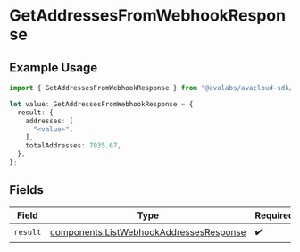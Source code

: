 # GetAddressesFromWebhookResponse

## Example Usage

```typescript
import { GetAddressesFromWebhookResponse } from "@avalabs/avacloud-sdk/models/operations";

let value: GetAddressesFromWebhookResponse = {
  result: {
    addresses: [
      "<value>",
    ],
    totalAddresses: 7935.67,
  },
};
```

## Fields

| Field                                                                                              | Type                                                                                               | Required                                                                                           | Description                                                                                        |
| -------------------------------------------------------------------------------------------------- | -------------------------------------------------------------------------------------------------- | -------------------------------------------------------------------------------------------------- | -------------------------------------------------------------------------------------------------- |
| `result`                                                                                           | [components.ListWebhookAddressesResponse](../../models/components/listwebhookaddressesresponse.md) | :heavy_check_mark:                                                                                 | N/A                                                                                                |